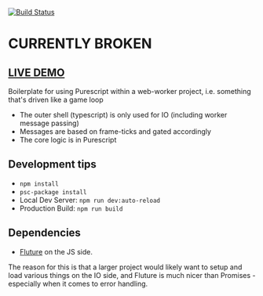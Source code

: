 [![Build Status](https://travis-ci.org/dakom/hello-purescript-worker.svg?branch=master)](https://travis-ci.org/dakom/hello-purescript-worker)

# CURRENTLY BROKEN

## [LIVE DEMO](https://dakom.github.io/hello-purescript-worker)

Boilerplate for using Purescript within a web-worker project, i.e. something that's driven like a game loop 

* The outer shell (typescript) is only used for IO (including worker message passing)
* Messages are based on frame-ticks and gated accordingly
* The core logic is in Purescript

## Development tips
* `npm install`
* `psc-package install`
* Local Dev Server: `npm run dev:auto-reload`
* Production Build: `npm run build`

## Dependencies

* [Fluture](https://github.com/fluture-js/Fluture) on the JS side.

The reason for this is that a larger project would likely want to setup and load various things on the IO side, and Fluture is much nicer than Promises - especially when it comes to error handling.
